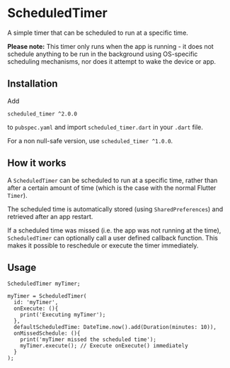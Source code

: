 # ScheduledTimer

A simple timer that can be scheduled to run at a specific time. 

**Please note:** This timer only runs when the app is running - it does not schedule anything to be 
run in the background using OS-specific scheduling mechanisms, nor does it attempt to wake the device or app.  
 
 
## Installation

Add 

`scheduled_timer ^2.0.0` 

to `pubspec.yaml` and import `scheduled_timer.dart` in your `.dart` file.

For a non null-safe version, use `scheduled_timer ^1.0.0`. 


## How it works

A `ScheduledTimer` can be scheduled to run at a specific time, rather than after a certain amount of time (which is the case with the normal Flutter `Timer`).

The scheduled time is automatically stored (using `SharedPreferences`) and retrieved after an app restart. 

If a scheduled time was missed (i.e. the app was not running at the time), `ScheduledTimer` can optionally call a user defined callback function. This makes it possible to reschedule or execute the timer immediately.   
 



## Usage

```
ScheduledTimer myTimer;

myTimer = ScheduledTimer(
  id: 'myTimer', 
  onExecute: (){
    print('Executing myTimer');
  },
  defaultScheduledTime: DateTime.now().add(Duration(minutes: 10)),
  onMissedSchedule: (){
    print('myTimer missed the scheduled time');
    myTimer.execute(); // Execute onExecute() immediately
  }
);
```